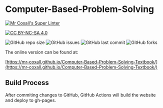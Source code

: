 # Computer-Based-Problem-Solving

[![Mr Coxall's Super Linter](https://github.com/Mr-Coxall/Computer-Based-Problem-Solving-Textbook/workflows/Mr%20Coxall's%20Super%20Linter/badge.svg)](https://github.com/Mr-Coxall/Computer-Based-Problem-Solving-Textbook/actions)

[![CC BY-NC-SA 4.0](https://img.shields.io/badge/License-CC%20BY--NC--SA%204.0-blue.svg)](./LICENSE)

![GitHub repo size](https://img.shields.io/github/repo-size/mr-coxall/Computer-Based-Problem-Solving-Textbook.svg)
![GitHub issues](https://img.shields.io/github/issues/mr-coxall/Computer-Based-Problem-Solving-Textbook.svg)
![GitHub last commit](https://img.shields.io/github/last-commit/mr-coxall/Computer-Based-Problem-Solving-Textbook.svg)
![GitHub forks](https://img.shields.io/github/forks/mr-coxall/Computer-Based-Problem-Solving-Textbook.svg?style=social)

The online version can be found at:

[https://mr-coxall.github.io/Computer-Based-Problem-Solving-Textbook/](https://mr-coxall.github.io/Computer-Based-Problem-Solving-Textbook/)

## Build Process

After commiting changes to GitHub, GitHub Actions will build the website and deploy to gh-pages.
